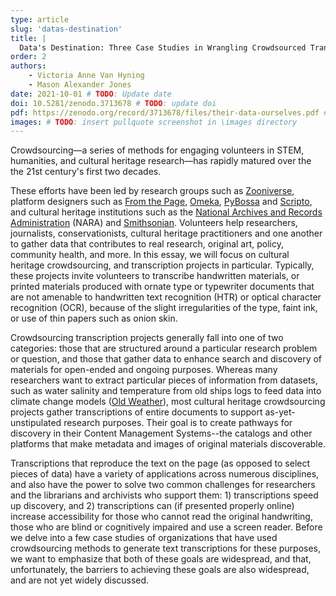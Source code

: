 ```yaml
---
type: article
slug: 'datas-destination'
title: |
  Data's Destination: Three Case Studies in Wrangling Crowdsourced Transcription Data
order: 2
authors:
    - Victoria Anne Van Hyning
    - Mason Alexander Jones
date: 2021-10-01 # TODO: Update date
doi: 10.5281/zenodo.3713678 # TODO: update doi
pdf: https://zenodo.org/record/3713678/files/their-data-ourselves.pdf # TODO: update pdf link
images: # TODO: insert pullquote screenshot in \images directory
---
```


Crowdsourcing—a series of methods for engaging volunteers in STEM, humanities, and cultural heritage research—has rapidly matured over the the 21st century\'s first two decades.<!--more-->

These efforts have been led by research groups such as [Zooniverse](https://www.zooniverse.org/), platform designers such as [From the Page](https://fromthepage.com/), [Omeka](https://omeka.org/), [PyBossa](https://pybossa.com/) and [Scripto](https://scripto.org/), and cultural heritage institutions such as the [National Archives and Records Administration](https://www.archives.gov/) (NARA) and [Smithsonian](https://www.si.edu/). Volunteers help researchers, journalists, conservationists, cultural heritage practitioners and one another to gather data that contributes to real research, original art, policy, community health, and more. In this essay, we will focus on cultural heritage crowdsourcing, and transcription projects in particular. Typically, these projects invite volunteers to transcribe handwritten materials, or printed materials produced with ornate type or typewriter documents that are not amenable to handwritten text recognition (HTR) or optical character recognition (OCR), because of the slight irregularities of the type, faint ink, or use of thin papers such as onion skin.

Crowdsourcing transcription projects generally fall into one of two categories: those that are structured around a particular research problem or question, and those that gather data to enhance search and discovery of materials for open-ended and ongoing purposes. Whereas many researchers want to extract particular pieces of information from datasets, such as water salinity and temperature from old ships logs to feed data into climate change models ([Old Weather](https://www.oldweather.org/)), most cultural heritage crowdsourcing projects gather transcriptions of entire documents to support as-yet-unstipulated research purposes. Their goal is to create pathways for discovery in their Content Management Systems--the catalogs and other platforms that make metadata and images of original materials discoverable.

Transcriptions that reproduce the text on the page (as opposed to select pieces of data) have a variety of applications across numerous disciplines, and also have the power to solve two common challenges for researchers and the librarians and archivists who support them: 1) transcriptions speed up discovery, and 2) transcriptions can (if presented properly online) increase accessibility for those who cannot read the original handwriting, those who are blind or cognitively impaired and use a screen reader. Before we delve into a few case studies of organizations that have used crowdsourcing methods to generate text transcriptions for these purposes, we want to emphasize that both of these goals are widespread, and that, unfortunately, the barriers to achieving these goals are also widespread, and are not yet widely discussed.
